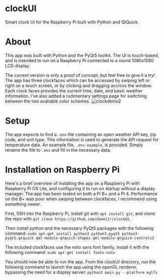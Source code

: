 # clockUI
Smart clock UI for the Raspberry Pi built with Python and QtQuick.

# About 
This app was built with Python and the PyQt5 toolkit. The UI is touch-based, and is intended to run on a Raspberry Pi connected to a round 1080x1080 LCD display. 

The current version is only a proof of concept, but feel free to give it a try! The app has three clockfaces which can be accessed by swiping left or right on a touch screen, or by clicking and dragging accross the window. Each clock faces provides the current time, date, and basic weather information. I've also added a rudimentary settings page for switching between the two avaliable color schemes. 
![clockdemo2](https://github.com/danm11r/QtClock/assets/148667664/27cdffc5-eb1d-4b7d-bb78-6f1c7303b4bc)

# Setup 
The app expects to find a `.env` file containing an open weather API key, zip code, and unit type. This information is used to generate the API request for temperature data. An example file, `.env-example`, is provided. Simply rename the file to `.env` and fill in the necessary data.

# Installation on Raspberry Pi 
Here's a brief overview of installing the app on a Raspberry Pi with Raspberry Pi OS Lite, and configuring it to run on startup without a display manager. The app has been tested on both a Pi B+ and a Pi 4. Performance on the B+ was poor when swiping between clockfaces, I recommend using something newer. 

First, SSH into the Raspberry Pi, install git with `apt install git`, and clone the repo with `git clone https://github.com/danm11r/clockUI`. 

Then install python and the necessary PyQt5 packages with the following command:
`sudo apt-get install python3 python3.pyqt5 python3-pyqt5.qtquick qml-module-qtquick-shapes qml-module-qtquick-controls2`

The included clockfaces use the noto sans font family, install it with the following command: `sudo apt-get install fonts-noto`

You should now be able to run the app. From the clockUI directory, run the following command to launch the app using the openGL renderer, bypassing the need for a display server: `python3 main.py --platform eglfs`
 











